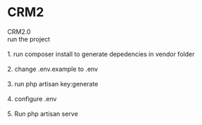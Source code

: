 # CRM2
 CRM2.0
<br>run the project</br>
<br>1. run composer install to generate depedencies in vendor folder</br>
<br>2. change .env.example to .env</br>
<br>3. run php artisan key:generate</br>
<br>4. configure .env</br>
<br>5. Run php artisan serve</br>
